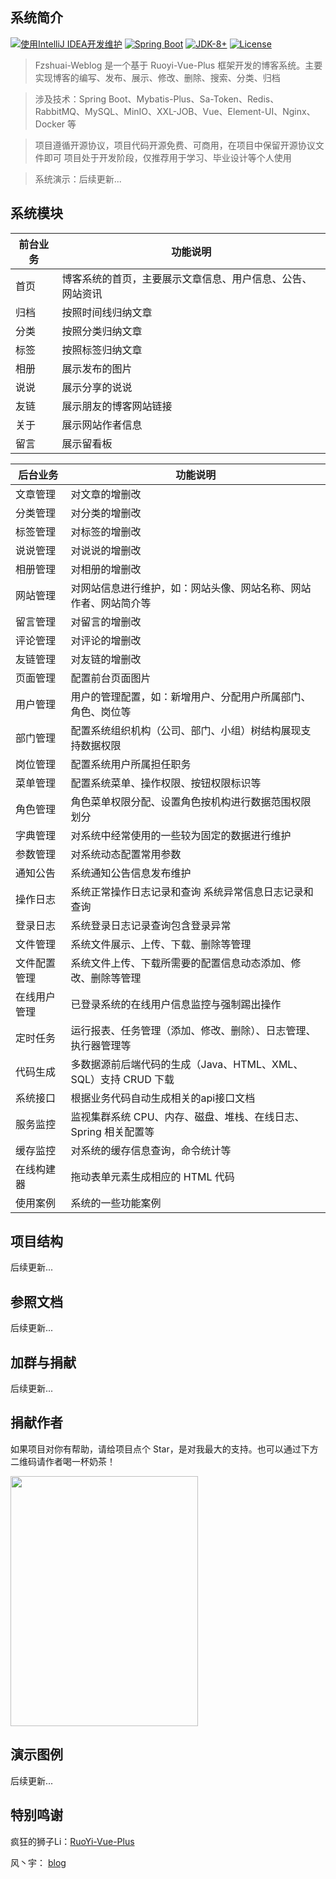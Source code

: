 ## 系统简介

[![使用IntelliJ IDEA开发维护](https://img.shields.io/badge/IntelliJ%20IDEA-提供支持-blue.svg)]()
[![Spring Boot](https://img.shields.io/badge/Spring%20Boot-2.7-blue.svg)]()
[![JDK-8+](https://img.shields.io/badge/JDK-8-green.svg)]()
[![License](https://img.shields.io/badge/License-MIT-blue.svg)](https://gitee.com/fu-zhanshuai/fzshuai-weblog/blob/3.X/LICENSE)

> Fzshuai-Weblog 是一个基于 Ruoyi-Vue-Plus 框架开发的博客系统。主要实现博客的编写、发布、展示、修改、删除、搜索、分类、归档

> 涉及技术：Spring Boot、Mybatis-Plus、Sa-Token、Redis、RabbitMQ、MySQL、MinIO、XXL-JOB、Vue、Element-UI、Nginx、Docker 等

> 项目遵循开源协议，项目代码开源免费、可商用，在项目中保留开源协议文件即可
> 项目处于开发阶段，仅推荐用于学习、毕业设计等个人使用

> 系统演示：后续更新...

## 系统模块

| 前台业务 | 功能说明                                                   |
| -------- | ---------------------------------------------------------- |
| 首页     | 博客系统的首页，主要展示文章信息、用户信息、公告、网站资讯 |
| 归档     | 按照时间线归纳文章                                         |
| 分类     | 按照分类归纳文章                                           |
| 标签     | 按照标签归纳文章                                           |
| 相册     | 展示发布的图片                                             |
| 说说     | 展示分享的说说                                             |
| 友链     | 展示朋友的博客网站链接                                     |
| 关于     | 展示网站作者信息                                           |
| 留言     | 展示留看板                                                 |

| 后台业务     | 功能说明                                                     |
| ------------ | ------------------------------------------------------------ |
| 文章管理     | 对文章的增删改                                               |
| 分类管理     | 对分类的增删改                                               |
| 标签管理     | 对标签的增删改                                               |
| 说说管理     | 对说说的增删改                                               |
| 相册管理     | 对相册的增删改                                               |
| 网站管理     | 对网站信息进行维护，如：网站头像、网站名称、网站作者、网站简介等 |
| 留言管理     | 对留言的增删改                                               |
| 评论管理     | 对评论的增删改                                               |
| 友链管理     | 对友链的增删改                                               |
| 页面管理     | 配置前台页面图片                                             |
| 用户管理     | 用户的管理配置，如：新增用户、分配用户所属部门、角色、岗位等 |
| 部门管理     | 配置系统组织机构（公司、部门、小组）树结构展现支持数据权限   |
| 岗位管理     | 配置系统用户所属担任职务                                     |
| 菜单管理     | 配置系统菜单、操作权限、按钮权限标识等                       |
| 角色管理     | 角色菜单权限分配、设置角色按机构进行数据范围权限划分         |
| 字典管理     | 对系统中经常使用的一些较为固定的数据进行维护                 |
| 参数管理     | 对系统动态配置常用参数                                       |
| 通知公告     | 系统通知公告信息发布维护                                     |
| 操作日志     | 系统正常操作日志记录和查询 系统异常信息日志记录和查询        |
| 登录日志     | 系统登录日志记录查询包含登录异常                             |
| 文件管理     | 系统文件展示、上传、下载、删除等管理                         |
| 文件配置管理 | 系统文件上传、下载所需要的配置信息动态添加、修改、删除等管理 |
| 在线用户管理 | 已登录系统的在线用户信息监控与强制踢出操作                   |
| 定时任务     | 运行报表、任务管理（添加、修改、删除）、日志管理、执行器管理等 |
| 代码生成     | 多数据源前后端代码的生成（Java、HTML、XML、SQL）支持 CRUD 下载 |
| 系统接口     | 根据业务代码自动生成相关的api接口文档                        |
| 服务监控     | 监视集群系统 CPU、内存、磁盘、堆栈、在线日志、Spring 相关配置等 |
| 缓存监控     | 对系统的缓存信息查询，命令统计等                             |
| 在线构建器   | 拖动表单元素生成相应的 HTML 代码                             |
| 使用案例     | 系统的一些功能案例                                           |

## 项目结构

后续更新...

## 参照文档

后续更新...

## 加群与捐献

后续更新...


## 捐献作者

如果项目对你有帮助，请给项目点个 Star，是对我最大的支持。也可以通过下方二维码请作者喝一杯奶茶！

<img src="https://gitee.com/fu-zhanshuai/markdown_image/raw/master/imgs/202308102246808.jpg" width="300px" height="400px"/>

## 演示图例

后续更新...

## 特别鸣谢

疯狂的狮子Li：[RuoYi-Vue-Plus](https://gitee.com/JavaLionLi/RuoYi-Vue-Plus)

风丶宇： [blog](https://gitee.com/feng_meiyu/blog)
